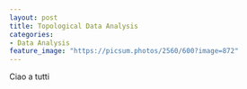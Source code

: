 ```yaml
---
layout: post
title: Topological Data Analysis
categories:
- Data Analysis
feature_image: "https://picsum.photos/2560/600?image=872"
---
```


Ciao a tutti
